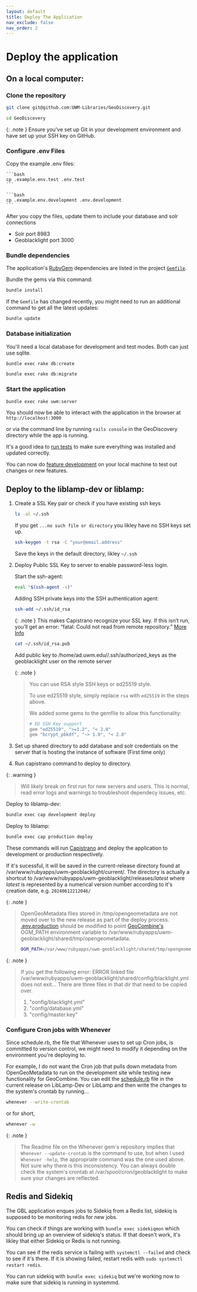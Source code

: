 ```yaml
---
layout: default
title: Deploy The Application
nav_exclude: false
nav_order: 2
---
```


# Deploy the application

## On a local computer:

### Clone the repository

```bash
git clone git@github.com:UWM-Libraries/GeoDiscovery.git
```

```bash
cd GeoDiscovery
```

{: .note }
Ensure you've set up Git in your development environment and have set up your SSH key on GitHub.

### Configure .env Files

Copy the example .env files:

    ```bash
    cp .example.env.test .env.test
    ```

    ```bash
    cp .example.env.development .env.development
    ```

After you copy the files, update them to include your database and solr connections
* Solr port 8983
* Geoblacklight port 3000

### Bundle dependencies

The application's [RubyGem](https://rubygems.org/)
dependencies are listed in the project
[`Gemfile`](https://github.com/UWM-Libraries/GeoDiscovery/blob/main/Gemfile). 

Bundle the gems via this command:

```bash
bundle install
```

If the `Gemfile` has changed recently, you might need to run an additional command to get all the latest updates:

```bash
bundle update
```

### Database initialization

You'll need a local database for development and test modes. Both can just use sqlite.

```bash
bundle exec rake db:create
```

```bash
bundle exec rake db:migrate
```

### Start the application

```bash
bundle exec rake uwm:server
```

You should now be able to interact with the application in the browser at
`http://localhost:3000`

or via the command line by running `rails console` in the GeoDiscovery directory
while the app is running.

It's a good idea to [run tests](develop.html#run-the-test-suite) to make sure everything was installed and updated correctly.

You can now do [feature development](develop) on your local machine to test out changes or new features.

## Deploy to the liblamp-dev or liblamp:

1. Create a SSL Key pair or check if you have existing ssh keys

    ```bash
    ls -al ~/.ssh
    ```

    If you get `...no such file or directory` you likley have no SSH keys set up.

    ```bash
    ssh-keygen -t rsa -C "your@email.address"
    ```

    Save the keys in the default directory, likley `~/.ssh`


1. Deploy Public SSL Key to server to enable password-less login.

    Start the ssh-agent:

    ```bash
    eval "$(ssh-agent -s)"
    ```
    
    Adding SSH private keys into the SSH authentication agent:

    ```bash
    ssh-add ~/.ssh/id_rsa
    ```
    
    {: .note }
    This makes Capistrano recognize your SSL key. If this isn’t run, you’ll get an error: “fatal: Could not read from remote repository.” [More Info](https://forum.upcase.com/t/capistrano-cannot-read-from-remote-repository/3009/3)

    ```bash
    cat ~/.ssh/id_rsa.pub
    ```

    Add public key to /home/ad.uwm.edu/<Username>/.ssh/authorized_keys as the geoblacklight user on the remote server

    {: .note }
    > You can use RSA style SSH keys or ed25519 style.
    >
    > To use ed25519 style, simply replace `rsa` with `ed25519` in the steps above.
    > 
    > We added some gems to the gemfile to allow this functionality:
    > 
    > ```ruby
    > # ED SSH Key support
    > gem "ed25519", ">=1.2", "< 2.0"
    > gem "bcrypt_pbkdf", "~> 1.0", "< 2.0"
    > ```
    
1. Set up shared directory to add database and solr credentials on the server that is hosting the instance of software (First time only)

1. Run capistrano command to deploy to directory.

{: .warning }
> Will likely break on first run for new servers and users. This is normal, read error logs and warnings to troubleshoot dependecy issues, etc.
    
Deploy to liblamp-dev:

```bash
bundle exec cap development deploy
```

Deploy to liblamp:

```bash
bundle exec cap production deploy
```

These commands will run [Capistrano](dependencies.html#capistrano) and deploy the application to development
or production respectively.

If it's sucessful, it will be saved in the current-release directory found at /var/www/rubyapps/uwm-geoblacklight/current/.
The directory is actually a shortcut to /var/www/rubyapps/uwm-geoblacklight/releases/_latest_ where _latest_ is represented
by a numerical version number according to it's creation date, e.g. `20240612212046/`

{: .note }
> OpenGeoMetadata files stored in /tmp/opengeometadata are not moved over to the new release as part of the deploy process.
> [.env.production](https://github.com/UWM-Libraries/GeoDiscovery/blob/main/.example.env.production)
> should be modified to point [GeoCombine's](dependencies/.html#geocombine)
> OGM_PATH environment variable to /var/www/rubyapps/uwm-geoblacklight/shared/tmp/opengeometadata.
>
> ```bash
> OGM_PATH=/var/www/rubyapps/uwm-geoblacklight/shared/tmp/opengeometadata
> ```

{: .note }
> If you get the following error:
>  ERROR linked file
> /var/www/rubyapps/uwm-geoblacklight/shared/config/blacklight.yml
> does not exit...
> There are three files in that dir that need to
> be copied over. 
> 1. "config/blacklight.yml"
> 2. "config/database.yml"
> 3. "config/master.key"

### Configure Cron jobs with Whenever

Since schedule.rb, the file that Whenever uses to set up Cron jobs, is committed to version control,
we might need to modify it depending on the environment you're deploying to.

For example, I do not want the Cron job that pulls down metadata from OpenGeoMetadata to run on the 
development site while testing new functionality for GeoCombine. 
You can edit the [schedule.rb](https://github.com/UWM-Libraries/GeoDiscovery/blob/main/config/schedule.rb)
file in the current release on LibLamp-Dev or LibLamp and then write the changes to the system's
crontab by running...

```bash
whenever --write-crontab
```

or for short,

```bash
whenever -w
```

{: .note }
> The Readme file on the Whenever gem's repository implies that `Whenever --update-crontab` is the command to use, but when I used
> `Whenever -help`, the appropriate command was the one used above. Not sure why there is this inconsistency. You can always
> double check the system's crontab at /var/spool/cron/geoblacklight to make sure your changes are reflected.
> 

## Redis and Sidekiq

The GBL application enques jobs to Sidekiq from a Redis list, sidekiq is supposed to be monitoring redis for new jobs.

You can check if things are working with `bundle exec sidekiqmon` which should bring up an overview of sidekiq's status.
If that doesn't work, it's likley that either Sidekiq or Redis is not running.

You can see if the redis service is failing with `systemctl --failed` and check to see if it's there.
If it is showing failed, restart redis with `sudo systemctl restart redis`.

You can run sidekiq with `bundle exec sidekiq` but we're working now to make sure that sidekiq is running in systemmd.









